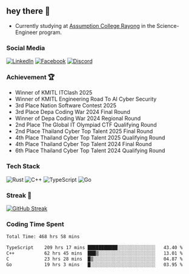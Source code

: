 ## hey there 👋

- Currently studying at [Assumption College Rayong](https://www.acr.ac.th) in the Science-Engineer program.

### Social Media

[![LinkedIn](https://img.shields.io/badge/linkedin-%230077B5.svg?style=for-the-badge&logo=linkedin&logoColor=white)](https://www.linkedin.com/in/kiattisakbeaw/)
[![Facebook](https://img.shields.io/badge/Facebook-%231877F2.svg?style=for-the-badge&logo=Facebook&logoColor=white)](https://www.facebook.com/kiattisakbeawsanburee)
[![Discord](https://img.shields.io/badge/Discord-%235865F2.svg?style=for-the-badge&logo=discord&logoColor=white)](https://discord.gg/dgRsHb5duc)

### Achievement 🏆
- Winner of KMITL ITClash 2025
- Winner of KMITL Engineering Road To AI Cyber Security
- 3rd Place Nation Software Contest 2025
- 3rd Place Depa Coding War 2024 Final Round
- Winner of Depa Coding War 2024 Regional Round
- 2nd Place The Global IT Olympiad CTF Qualifying Round
- 2nd Place Thailand Cyber Top Talent 2025 Final Round
- 4th Place Thailand Cyber Top Talent 2025 Qualifying Round
- 4th Place Thailand Cyber Top Talent 2024 Final Round
- 6th Place Thailand Cyber Top Talent 2024 Qualifying Round


### Tech Stack
![Rust](https://img.shields.io/badge/rust-%23000000.svg?style=for-the-badge&logo=rust&logoColor=white)
![C++](https://img.shields.io/badge/c++-%2300599C.svg?style=for-the-badge&logo=c%2B%2B&logoColor=white)
![TypeScript](https://img.shields.io/badge/typescript-%23007ACC.svg?style=for-the-badge&logo=typescript&logoColor=white)
![Go](https://img.shields.io/badge/go-%2300ADD8.svg?style=for-the-badge&logo=go&logoColor=white)


### Streak 🚀
[![GitHub Streak](https://streak-stats.demolab.com?user=beawkiattisak&theme=dark&hide_border=true)](https://git.io/streak-stats)
</div>

### Coding Time Spent
<!--START_SECTION:waka-->

```txt
Total Time: 468 hrs 58 mins

TypeScript    209 hrs 17 mins ███████████░░░░░░░░░░░░░░   43.40 %
C++           62 hrs 45 mins  ███▒░░░░░░░░░░░░░░░░░░░░░   13.01 %
C             23 hrs 28 mins  █▒░░░░░░░░░░░░░░░░░░░░░░░   04.87 %
Go            19 hrs 3 mins   █░░░░░░░░░░░░░░░░░░░░░░░░   03.95 %
```

<!--END_SECTION:waka-->
